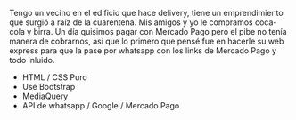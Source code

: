 Tengo un vecino en el edificio que hace delivery, tiene un emprendimiento que surgió a raíz de la cuarentena. 
Mis amigos y yo le compramos coca-cola y birra. Un día quisimos pagar con Mercado Pago pero el pibe no tenía manera de cobrarnos, así que lo primero que pensé fue en hacerle su web express para que la pase por whatsapp con los links de Mercado Pago y todo inluido.

- HTML / CSS Puro
- Usé Bootstrap
- MediaQuery
- API de whatsapp / Google / Mercado Pago